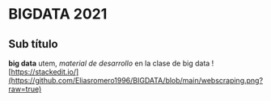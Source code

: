 # BIGDATA 2021
## Sub título
**big data** utem, _material de desarrollo_ en la clase de big data
![https://stackedit.io/](https://github.com/Eliasromero1996/BIGDATA/blob/main/webscraping.png?raw=true)